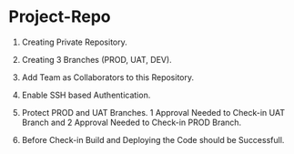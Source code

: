 # Project-Repo

1. Creating Private Repository.
2. Creating 3 Branches (PROD, UAT, DEV).
3. Add Team as Collaborators to this Repository.
4. Enable SSH based Authentication.
5. Protect PROD and UAT Branches.
  1 Approval Needed to Check-in UAT Branch and 2 Approval Needed to Check-in PROD Branch.

6. Before Check-in Build and Deploying the Code should be Successfull.
